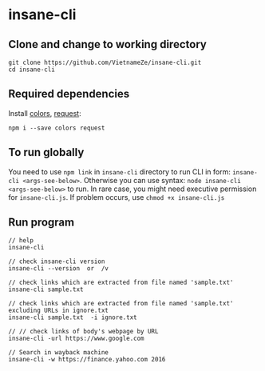# insane-cli

## Clone and change to working directory
```
git clone https://github.com/VietnameZe/insane-cli.git
cd insane-cli
```

## Required dependencies 
Install [colors](https://www.npmjs.com/package/colors), [request](https://www.npmjs.com/package/request):
```
npm i --save colors request
```
## To run globally
You need to use ```npm link``` in ```insane-cli``` directory to run CLI in form: ```insane-cli <args-see-below>```. 
Otherwise you can use syntax: ```node insane-cli <args-see-below>``` to run. 
In rare case, you might need executive permission for ```insane-cli.js```. If problem occurs, use ```chmod +x insane-cli.js```

## Run program
```
// help
insane-cli

// check insane-cli version
insane-cli --version  or  /v

// check links which are extracted from file named 'sample.txt'
insane-cli sample.txt 

// check links which are extracted from file named 'sample.txt' excluding URLs in ignore.txt
insane-cli sample.txt  -i ignore.txt

// // check links of body's webpage by URL
insane-cli -url https://www.google.com

// Search in wayback machine
insane-cli -w https://finance.yahoo.com 2016

```



